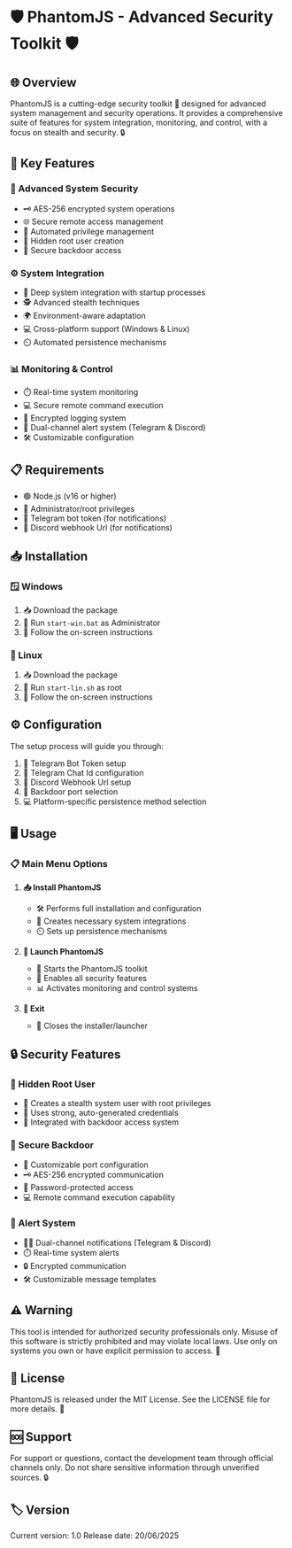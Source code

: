 # 🛡️ PhantomJS - Advanced Security Toolkit 🛡️

## 🌐 Overview
PhantomJS is a cutting-edge security toolkit 🚀 designed for advanced system management and security operations. It provides a comprehensive suite of features for system integration, monitoring, and control, with a focus on stealth and security. 🔒

## 🔑 Key Features

### 🔐 Advanced System Security
- 🗝️ AES-256 encrypted system operations
- 🌐 Secure remote access management
- 🤖 Automated privilege management
- 👻 Hidden root user creation
- 🚪 Secure backdoor access

### ⚙️ System Integration
- 🧬 Deep system integration with startup processes
- 🕵️ Advanced stealth techniques
- 🌍 Environment-aware adaptation
- 💻 Cross-platform support (Windows & Linux)
- ⏲️ Automated persistence mechanisms

### 📊 Monitoring & Control
- ⏱️ Real-time system monitoring
- 💻 Secure remote command execution
- 📝 Encrypted logging system
- 🔔 Dual-channel alert system (Telegram & Discord)
- 🛠️ Customizable configuration

## 📋 Requirements
- 🟢 Node.js (v16 or higher)
- 🔑 Administrator/root privileges
- 📱 Telegram bot token (for notifications)
- 💬 Discord webhook Url (for notifications)

## 📥 Installation

### 🪟 Windows
1. 📥 Download the package
2. 🏃 Run `start-win.bat` as Administrator
3. 📜 Follow the on-screen instructions

### 🐧 Linux
1. 📥 Download the package
2. 🏃 Run `start-lin.sh` as root
3. 📜 Follow the on-screen instructions

## ⚙️ Configuration
The setup process will guide you through:
1. 🤖 Telegram Bot Token setup
2. 💬 Telegram Chat Id configuration
3. 💬 Discord Webhook Url setup
4. 🚪 Backdoor port selection
5. 💻 Platform-specific persistence method selection

## 🖥️ Usage

### 📋 Main Menu Options
1. **📥 Install PhantomJS**
   - 🛠️ Performs full installation and configuration
   - 🔗 Creates necessary system integrations
   - ⏲️ Sets up persistence mechanisms

2. **🚀 Launch PhantomJS**
   - 🏁 Starts the PhantomJS toolkit
   - 🔐 Enables all security features
   - 📊 Activates monitoring and control systems

3. **🚪 Exit**
   - 🛑 Closes the installer/launcher

## 🔒 Security Features

### 👻 Hidden Root User
- 👤 Creates a stealth system user with root privileges
- 🔑 Uses strong, auto-generated credentials
- 🚪 Integrated with backdoor access system

### 🚪 Secure Backdoor
- 🔢 Customizable port configuration
- 🗝️ AES-256 encrypted communication
- 🔐 Password-protected access
- 💻 Remote command execution capability

### 🔔 Alert System
- 📱💬 Dual-channel notifications (Telegram & Discord)
- ⏱️ Real-time system alerts
- 🔒 Encrypted communication
- 🛠️ Customizable message templates

## ⚠️ Warning
This tool is intended for authorized security professionals only. Misuse of this software is strictly prohibited and may violate local laws. Use only on systems you own or have explicit permission to access. 🚫

## 📜 License
PhantomJS is released under the MIT License. See the LICENSE file for more details. 📄

## 🆘 Support
For support or questions, contact the development team through official channels only. Do not share sensitive information through unverified sources. 🔒

## 🏷️ Version
Current version: 1.0
Release date: 20/06/2025
